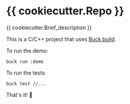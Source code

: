 # {{ cookiecutter.Repo }}

{{ cookiecutter.Brief_description }}

This is a C/C++ project that uses [Buck build](https://www.buckbuild.com).

To run the demo:

```
buck run :demo
```

To run the tests:

```
buck test //...
```

That's it!  🙌

